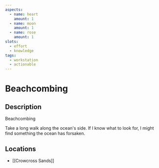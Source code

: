 ```yaml
---
aspects: 
  - name: heart
    amount: 1
  - name: moon
    amount: 1
  - name: rose
    amount: 1
slots:
  - effort
  - knowledge
tags:
  - workstation
  - actionable
---
```


# Beachcombing

## Description
Beachcombing

Take a long walk along the ocean's side. If I know what to look for, I might find something the ocean has forsaken.
## Locations
- [[Crowcross Sands]]